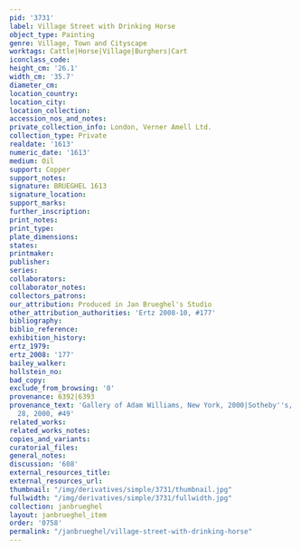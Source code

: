 ```yaml
---
pid: '3731'
label: Village Street with Drinking Horse
object_type: Painting
genre: Village, Town and Cityscape
worktags: Cattle|Horse|Village|Burghers|Cart
iconclass_code:
height_cm: '26.1'
width_cm: '35.7'
diameter_cm:
location_country:
location_city:
location_collection:
accession_nos_and_notes:
private_collection_info: London, Verner Amell Ltd.
collection_type: Private
realdate: '1613'
numeric_date: '1613'
medium: Oil
support: Copper
support_notes:
signature: BRUEGHEL 1613
signature_location:
support_marks:
further_inscription:
print_notes:
print_type:
plate_dimensions:
states:
printmaker:
publisher:
series:
collaborators:
collaborator_notes:
collectors_patrons:
our_attribution: Produced in Jan Brueghel's Studio
other_attribution_authorities: 'Ertz 2008-10, #177'
bibliography:
biblio_reference:
exhibition_history:
ertz_1979:
ertz_2008: '177'
bailey_walker:
hollstein_no:
bad_copy:
exclude_from_browsing: '0'
provenance: 6392|6393
provenance_text: 'Gallery of Adam Williams, New York, 2000|Sotheby''s, New York, January
  28, 2000, #49'
related_works:
related_works_notes:
copies_and_variants:
curatorial_files:
general_notes:
discussion: '608'
external_resources_title:
external_resources_url:
thumbnail: "/img/derivatives/simple/3731/thumbnail.jpg"
fullwidth: "/img/derivatives/simple/3731/fullwidth.jpg"
collection: janbrueghel
layout: janbrueghel_item
order: '0758'
permalink: "/janbrueghel/village-street-with-drinking-horse"
---
```

